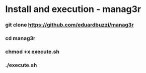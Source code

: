 # Install and execution - manag3r

### git clone https://github.com/eduardbuzzi/manag3r

### cd manag3r

### chmod +x execute.sh

### ./execute.sh
